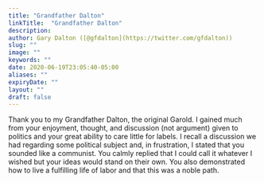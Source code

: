```yaml
---
title: "Grandfather Dalton"
linkTitle:  "Grandfather Dalton"
description: 
author: Gary Dalton ([@gfdalton](https://twitter.com/gfdalton))
slug: ""
image: ""
keywords: ""
date: 2020-06-19T23:05:40-05:00
aliases: ""
expiryDate: ""
layout: ""
draft: false
---
```


Thank you to my Grandfather Dalton, the original Garold. I gained much from your enjoyment, thought, and discussion (not argument) given to politics and your great ability to care little for labels. I recall a discussion we had regarding some political subject and, in frustration, I stated that you sounded like a communist. You calmly replied that I could call it whatever I wished but your ideas would stand on their own. You also demonstrated how to live a fulfilling life of labor and that this was a noble path.